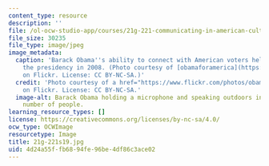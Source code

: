 ```yaml
---
content_type: resource
description: ''
file: /ol-ocw-studio-app/courses/21g-221-communicating-in-american-culture-s-spring-2019/4d24a55ffb6894fe96be4df86c3ace02_21g-221s19.jpg
file_size: 30235
file_type: image/jpeg
image_metadata:
  caption: 'Barack Obama''s ability to connect with American voters helped him win
    the presidency in 2008. (Photo courtesy of [obamaforamerica](https://www.flickr.com/photos/obamaforamerica/539663044)
    on Flickr. License: CC BY-NC-SA.)'
  credit: 'Photo courtesy of a href="https://www.flickr.com/photos/obamaforamerica/539663044">obamaforamerica
    on Flickr. License: CC BY-NC-SA.'
  image-alt: Barack Obama holding a microphone and speaking outdoors in front of a
    number of people.
learning_resource_types: []
license: https://creativecommons.org/licenses/by-nc-sa/4.0/
ocw_type: OCWImage
resourcetype: Image
title: 21g-221s19.jpg
uid: 4d24a55f-fb68-94fe-96be-4df86c3ace02
---
```

